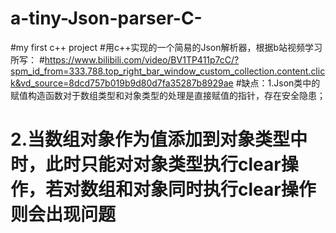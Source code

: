 # a-tiny-Json-parser-C-
#my first c++ project
#用c++实现的一个简易的Json解析器，根据b站视频学习所写：
#https://www.bilibili.com/video/BV1TP411p7cC/?spm_id_from=333.788.top_right_bar_window_custom_collection.content.click&vd_source=8dcd757b019b9d80d7fa35287b8929ae
#缺点：1.Json类中的赋值构造函数对于数组类型和对象类型的处理是直接赋值的指针，存在安全隐患；
#      2.当数组对象作为值添加到对象类型中时，此时只能对对象类型执行clear操作，若对数组和对象同时执行clear操作则会出现问题
